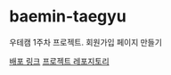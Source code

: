 # baemin-taegyu
우테캠 1주차 프로젝트. 회원가입 페이지 만들기

[배포 링크](https://baemin-taegyu.herokuapp.com/)
[프로젝트 레포지토리](https://github.com/woowa-techcamp-2022/web-baemin-taegyu)
